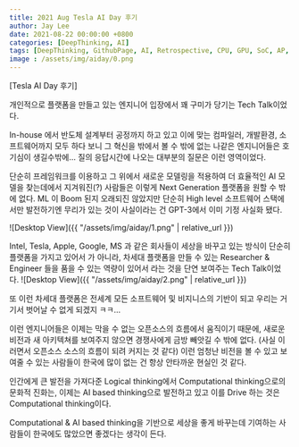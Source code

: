 ```yaml
---
title: 2021 Aug Tesla AI Day 후기 
author: Jay Lee
date: 2021-08-22 00:00:00 +0800
categories: [DeepThinking, AI]
tags: [DeepThinking, GithubPage, AI, Retrospective, CPU, GPU, SoC, AP, Semiconductor]
image : /assets/img/aiday/0.png
---
```


[Tesla AI Day 후기]

개인적으로 플랫폼을 만들고 있는 엔지니어 입장에서 꽤 구미가 당기는 Tech Talk이었다.

In-house 에서 반도체 설계부터 공정까지 하고 있고 이에 맞는 컴파일러, 개발환경, 소프트웨어까지 모두 하다 보니 그 혁신을 밖에서 볼 수 밖에 없는 나같은 엔지니어들은 호기심이 생길수밖에...
질의 응답시간에 나오는 대부분의 질문은 이런 영역이었다. 

단순히 프레임워크를 이용하고 그 위에서 새로운 모델링을 적용하여 더 효율적인 AI 모델을 찾는데에서 지겨워진(?) 사람들은 이렇게 Next Generation 플랫폼을 원할 수 밖에 없다. ML 이 Boom 된지 오래되진 않았지만 단순히 High level 소프트웨어 스택에서만 발전하기엔 무리가 있는 것이 사실이라는 건 GPT-3에서 이미 기정 사실화 됐다. 

![Desktop View]({{ "/assets/img/aiday/1.png" | relative_url }})

Intel, Tesla, Apple, Google, MS 과 같은 회사들이 세상을 바꾸고 있는 방식이 단순히 플랫폼을 가지고 있어서 가 아니라, 
차세대 플랫폼을 만들 수 있는 Researcher & Engineer 들을 품을 수 있는 역량이 있어서 라는 것을 단연 보여주는 Tech Talk이었다.
![Desktop View]({{ "/assets/img/aiday/2.png" | relative_url }})

또 이런 차세대 플랫폼은 전세계 모든 소프트웨어 및 비지니스의 기반이 되고 우리는 거기서 벗어날 수 없게 되겠지 ㅋㅋ...

이런 엔지니어들은 이제는 막을 수 없는 오픈소스의 흐름에서 움직이기 때문에, 새로운 비전과 새 아키텍쳐를 보여주지 않으면 경쟁사에게 금방 빼앗길 수 밖에 없다. (사실 이러면서 오픈소스 소스의 흐름이 되려 커지는 것 같다)
이런 엄청난 비전을 볼 수 있고 보여줄 수 있는 사람들이 한국에 많이 없는 건 항상 안타까운 현실인 것 같다.

인간에게 큰 발전을 가져다준 Logical thinking에서 Computational thinking으로의 문화적 진화는, 이제는 AI based thinking으로 발전하고 있고 이를 Drive 하는 것은 Computational thinking이다. 

Computational & AI based thinking을 기반으로 세상을 좋게 바꾸는데 기여하는 사람들이 한국에도 많았으면 좋겠다는 생각이 든다. 